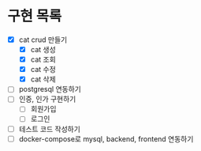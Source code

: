 # 구현 목록

- [x] cat crud 만들기
  - [x] cat 생성
  - [x] cat 조회
  - [x] cat 수정
  - [x] cat 삭제
- [ ] postgresql 연동하기
- [ ] 인증, 인가 구현하기
  - [ ] 회원가입
  - [ ] 로그인
- [ ] 테스트 코드 작성하기
- [ ] docker-compose로 mysql, backend, frontend 연동하기
